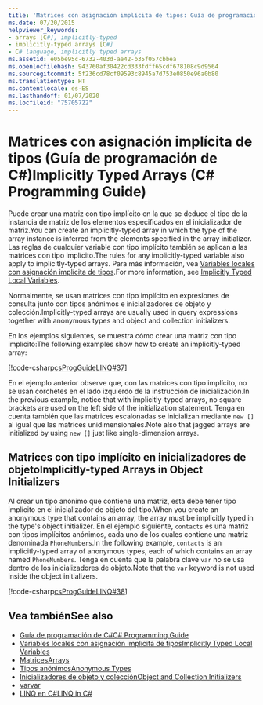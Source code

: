```yaml
---
title: 'Matrices con asignación implícita de tipos: Guía de programación de C#'
ms.date: 07/20/2015
helpviewer_keywords:
- arrays [C#], implicitly-typed
- implicitly-typed arrays [C#]
- C# language, implicitly typed arrays
ms.assetid: e05be95c-6732-403d-ae42-b35f057cbbea
ms.openlocfilehash: 943760af30422cd333fdff65cdf678108c9d9564
ms.sourcegitcommit: 5f236cd78cf09593c8945a7d753e0850e96a0b80
ms.translationtype: HT
ms.contentlocale: es-ES
ms.lasthandoff: 01/07/2020
ms.locfileid: "75705722"
---
```

# <a name="implicitly-typed-arrays-c-programming-guide"></a><span data-ttu-id="fd2cc-102">Matrices con asignación implícita de tipos (Guía de programación de C#)</span><span class="sxs-lookup"><span data-stu-id="fd2cc-102">Implicitly Typed Arrays (C# Programming Guide)</span></span>

<span data-ttu-id="fd2cc-103">Puede crear una matriz con tipo implícito en la que se deduce el tipo de la instancia de matriz de los elementos especificados en el inicializador de matriz.</span><span class="sxs-lookup"><span data-stu-id="fd2cc-103">You can create an implicitly-typed array in which the type of the array instance is inferred from the elements specified in the array initializer.</span></span> <span data-ttu-id="fd2cc-104">Las reglas de cualquier variable con tipo implícito también se aplican a las matrices con tipo implícito.</span><span class="sxs-lookup"><span data-stu-id="fd2cc-104">The rules for any implicitly-typed variable also apply to implicitly-typed arrays.</span></span> <span data-ttu-id="fd2cc-105">Para más información, vea [Variables locales con asignación implícita de tipos](../classes-and-structs/implicitly-typed-local-variables.md).</span><span class="sxs-lookup"><span data-stu-id="fd2cc-105">For more information, see [Implicitly Typed Local Variables](../classes-and-structs/implicitly-typed-local-variables.md).</span></span>

<span data-ttu-id="fd2cc-106">Normalmente, se usan matrices con tipo implícito en expresiones de consulta junto con tipos anónimos e inicializadores de objeto y colección.</span><span class="sxs-lookup"><span data-stu-id="fd2cc-106">Implicitly-typed arrays are usually used in query expressions together with anonymous types and object and collection initializers.</span></span>

<span data-ttu-id="fd2cc-107">En los ejemplos siguientes, se muestra cómo crear una matriz con tipo implícito:</span><span class="sxs-lookup"><span data-stu-id="fd2cc-107">The following examples show how to create an implicitly-typed array:</span></span>

[!code-csharp[csProgGuideLINQ#37](~/samples/snippets/csharp/VS_Snippets_VBCSharp/csProgGuideLINQ/CS/csRef30LangFeatures_2.cs#37)]

<span data-ttu-id="fd2cc-108">En el ejemplo anterior observe que, con las matrices con tipo implícito, no se usan corchetes en el lado izquierdo de la instrucción de inicialización.</span><span class="sxs-lookup"><span data-stu-id="fd2cc-108">In the previous example, notice that with implicitly-typed arrays, no square brackets are used on the left side of the initialization statement.</span></span> <span data-ttu-id="fd2cc-109">Tenga en cuenta también que las matrices escalonadas se inicializan mediante `new []` al igual que las matrices unidimensionales.</span><span class="sxs-lookup"><span data-stu-id="fd2cc-109">Note also that jagged arrays are initialized by using `new []` just like single-dimension arrays.</span></span>

## <a name="implicitly-typed-arrays-in-object-initializers"></a><span data-ttu-id="fd2cc-110">Matrices con tipo implícito en inicializadores de objeto</span><span class="sxs-lookup"><span data-stu-id="fd2cc-110">Implicitly-typed Arrays in Object Initializers</span></span>

<span data-ttu-id="fd2cc-111">Al crear un tipo anónimo que contiene una matriz, esta debe tener tipo implícito en el inicializador de objeto del tipo.</span><span class="sxs-lookup"><span data-stu-id="fd2cc-111">When you create an anonymous type that contains an array, the array must be implicitly typed in the type's object initializer.</span></span> <span data-ttu-id="fd2cc-112">En el ejemplo siguiente, `contacts` es una matriz con tipos implícitos anónimos, cada uno de los cuales contiene una matriz denominada `PhoneNumbers`.</span><span class="sxs-lookup"><span data-stu-id="fd2cc-112">In the following example, `contacts` is an implicitly-typed array of anonymous types, each of which contains an array named `PhoneNumbers`.</span></span> <span data-ttu-id="fd2cc-113">Tenga en cuenta que la palabra clave `var` no se usa dentro de los inicializadores de objeto.</span><span class="sxs-lookup"><span data-stu-id="fd2cc-113">Note that the `var` keyword is not used inside the object initializers.</span></span>

[!code-csharp[csProgGuideLINQ#38](~/samples/snippets/csharp/VS_Snippets_VBCSharp/csProgGuideLINQ/CS/csRef30LangFeatures_2.cs#38)]

## <a name="see-also"></a><span data-ttu-id="fd2cc-114">Vea también</span><span class="sxs-lookup"><span data-stu-id="fd2cc-114">See also</span></span>

- [<span data-ttu-id="fd2cc-115">Guía de programación de C#</span><span class="sxs-lookup"><span data-stu-id="fd2cc-115">C# Programming Guide</span></span>](../index.md)
- [<span data-ttu-id="fd2cc-116">Variables locales con asignación implícita de tipos</span><span class="sxs-lookup"><span data-stu-id="fd2cc-116">Implicitly Typed Local Variables</span></span>](../classes-and-structs/implicitly-typed-local-variables.md)
- [<span data-ttu-id="fd2cc-117">Matrices</span><span class="sxs-lookup"><span data-stu-id="fd2cc-117">Arrays</span></span>](./index.md)
- [<span data-ttu-id="fd2cc-118">Tipos anónimos</span><span class="sxs-lookup"><span data-stu-id="fd2cc-118">Anonymous Types</span></span>](../classes-and-structs/anonymous-types.md)
- [<span data-ttu-id="fd2cc-119">Inicializadores de objeto y colección</span><span class="sxs-lookup"><span data-stu-id="fd2cc-119">Object and Collection Initializers</span></span>](../classes-and-structs/object-and-collection-initializers.md)
- [<span data-ttu-id="fd2cc-120">var</span><span class="sxs-lookup"><span data-stu-id="fd2cc-120">var</span></span>](../../language-reference/keywords/var.md)
- [<span data-ttu-id="fd2cc-121">LINQ en C#</span><span class="sxs-lookup"><span data-stu-id="fd2cc-121">LINQ in C#</span></span>](../../linq/index.md)
